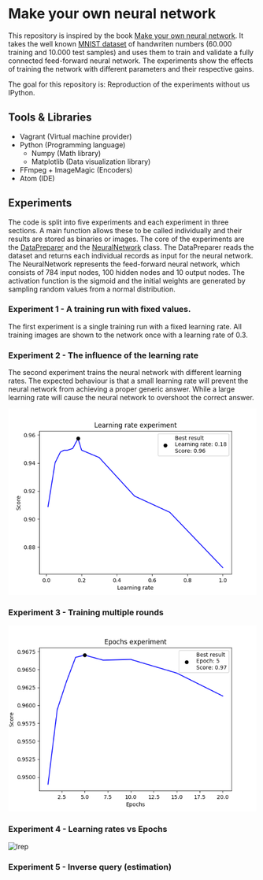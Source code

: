# Make your own neural network

This repository is inspired by the book [Make your own neural network](https://www.goodreads.com/book/show/29746976-make-your-own-neural-network).
It takes the well known [MNIST dataset](http://yann.lecun.com/exdb/mnist/) of handwriten numbers (60.000 training and 10.000 test samples) and uses them to train and validate a fully connected feed-forward neural network.
The experiments show the effects of training the network with different parameters and their respective gains.

The goal for this repository is: Reproduction of the experiments without us IPython.

## Tools & Libraries
- Vagrant (Virtual machine provider)
- Python (Programming language)
  - Numpy (Math library)
  - Matplotlib (Data visualization library)
- FFmpeg + ImageMagic (Encoders)
- Atom (IDE)

## Experiments
The code is split into five experiments and each experiment in three sections.
A main function allows these to be called individually and their results are stored as binaries or images.
The core of the experiments are the [DataPreparer](https://github.com/raket124/Make-your-own-neural-network/blob/master/Code/DataPreparer.py) and the [NeuralNetwork](https://github.com/raket124/Make-your-own-neural-network/blob/master/Code/NeuralNetwork.py) class.
The DataPreparer reads the dataset and returns each individual records as input for the neural network.
The NeuralNetwork represents the feed-forward neural network, which consists of 784 input nodes, 100 hidden nodes and 10 output nodes.
The activation function is the sigmoid and the initial weights are generated by sampling random values from a normal distribution.

### Experiment 1 - A training run with fixed values.
The first experiment is a single training run with a fixed learning rate.
All training images are shown to the network once with a learning rate of 0.3.

### Experiment 2 - The influence of the learning rate
The second experiment trains the neural network with different learning rates.
The expected behaviour is that a small learning rate will prevent the neural network from achieving a proper generic answer.
While a large learning rate will cause the neural network to overshoot the correct answer.

![lr]


### Experiment 3 - Training multiple rounds

![ep]

### Experiment 4 - Learning rates vs Epochs

![lrep]

### Experiment 5 - Inverse query (estimation)


[lr]: https://github.com/raket124/Make-your-own-neural-network/blob/master/Code/Output/LearningRate.png "Learning rate plot"
[ep]: https://github.com/raket124/Make-your-own-neural-network/blob/master/Code/Output/Epoch.png "Epoch plot"
[lrep]: https://github.com/raket124/Make-your-own-neural-network/blob/master/Code/Output/EpochAndLearningRate.gif "Epoch vs learning rate plot"





